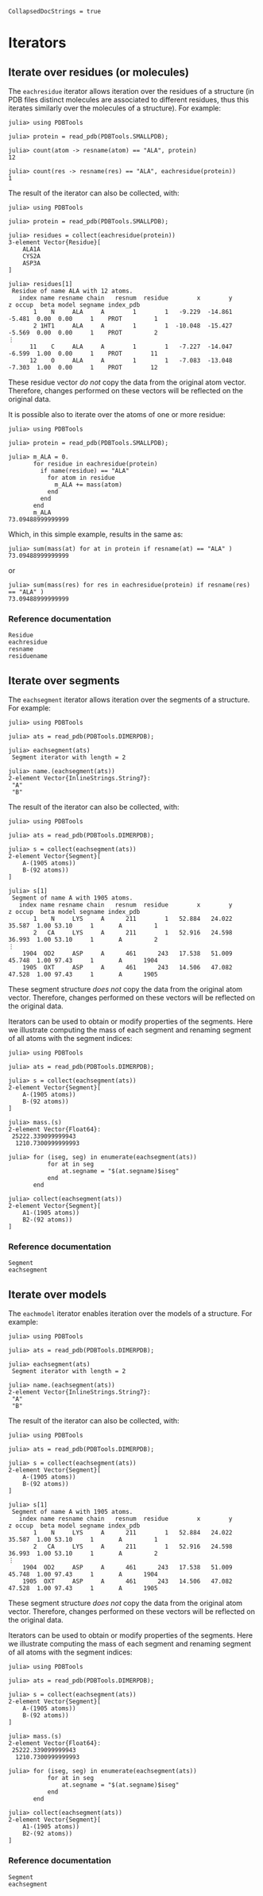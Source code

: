 ```@meta
CollapsedDocStrings = true
```

# Iterators

## Iterate over residues (or molecules)

The `eachresidue` iterator allows iteration over the residues of a structure (in PDB files distinct molecules are associated to different residues, thus this iterates similarly over the molecules of a structure). For example:

```jldoctest
julia> using PDBTools

julia> protein = read_pdb(PDBTools.SMALLPDB);

julia> count(atom -> resname(atom) == "ALA", protein)
12

julia> count(res -> resname(res) == "ALA", eachresidue(protein))
1
```

The result of the iterator can also be collected, with:
```jldoctest
julia> using PDBTools

julia> protein = read_pdb(PDBTools.SMALLPDB);

julia> residues = collect(eachresidue(protein))
3-element Vector{Residue}[
    ALA1A
    CYS2A
    ASP3A
]

julia> residues[1]
 Residue of name ALA with 12 atoms.
   index name resname chain   resnum  residue        x        y        z occup  beta model segname index_pdb
       1    N     ALA     A        1        1   -9.229  -14.861   -5.481  0.00  0.00     1    PROT         1
       2 1HT1     ALA     A        1        1  -10.048  -15.427   -5.569  0.00  0.00     1    PROT         2
⋮
      11    C     ALA     A        1        1   -7.227  -14.047   -6.599  1.00  0.00     1    PROT        11
      12    O     ALA     A        1        1   -7.083  -13.048   -7.303  1.00  0.00     1    PROT        12
```

These residue vector *do not* copy the data from the original atom vector. Therefore, changes performed on these vectors will be reflected on the original data.  

It is possible also to iterate over the atoms of one or more residue:
```julia-repl
julia> using PDBTools

julia> protein = read_pdb(PDBTools.SMALLPDB);

julia> m_ALA = 0.
       for residue in eachresidue(protein)
         if name(residue) == "ALA"
           for atom in residue
             m_ALA += mass(atom)
           end
         end
       end
       m_ALA
73.09488999999999
```
Which, in this simple example, results in the same as:

```julia-repl
julia> sum(mass(at) for at in protein if resname(at) == "ALA" )
73.09488999999999
```

or

```julia-repl
julia> sum(mass(res) for res in eachresidue(protein) if resname(res) == "ALA" )
73.09488999999999
```

### Reference documentation

```@docs
Residue
eachresidue
resname
residuename
```

## Iterate over segments 

The `eachsegment` iterator allows iteration over the segments of a structure. For example:

```jldoctest
julia> using PDBTools

julia> ats = read_pdb(PDBTools.DIMERPDB);

julia> eachsegment(ats)
 Segment iterator with length = 2

julia> name.(eachsegment(ats))
2-element Vector{InlineStrings.String7}:
 "A"
 "B"
```

The result of the iterator can also be collected, with:
```jldoctest
julia> using PDBTools

julia> ats = read_pdb(PDBTools.DIMERPDB);

julia> s = collect(eachsegment(ats))
2-element Vector{Segment}[ 
    A-(1905 atoms))
    B-(92 atoms))
]

julia> s[1]
 Segment of name A with 1905 atoms.
   index name resname chain   resnum  residue        x        y        z occup  beta model segname index_pdb
       1    N     LYS     A      211        1   52.884   24.022   35.587  1.00 53.10     1       A         1
       2   CA     LYS     A      211        1   52.916   24.598   36.993  1.00 53.10     1       A         2
⋮
    1904  OD2     ASP     A      461      243   17.538   51.009   45.748  1.00 97.43     1       A      1904
    1905  OXT     ASP     A      461      243   14.506   47.082   47.528  1.00 97.43     1       A      1905
```

These segment structure *does not* copy the data from the original atom vector. Therefore, changes performed on these vectors will be reflected on the original data.  

Iterators can be used to obtain or modify properties of the segments. Here we illustrate computing the mass of
each segment and renaming segment of all atoms with the segment indices:

```jldoctest
julia> using PDBTools

julia> ats = read_pdb(PDBTools.DIMERPDB);

julia> s = collect(eachsegment(ats))
2-element Vector{Segment}[ 
    A-(1905 atoms))
    B-(92 atoms))
]

julia> mass.(s)
2-element Vector{Float64}:
 25222.339099999943
  1210.7300999999993

julia> for (iseg, seg) in enumerate(eachsegment(ats))
           for at in seg
               at.segname = "$(at.segname)$iseg"
           end
       end

julia> collect(eachsegment(ats))
2-element Vector{Segment}[ 
    A1-(1905 atoms))
    B2-(92 atoms))
]
```

### Reference documentation

```@docs
Segment
eachsegment
```

## Iterate over models

The `eachmodel` iterator enables iteration over the models of a structure. For example:

```jldoctest
julia> using PDBTools

julia> ats = read_pdb(PDBTools.DIMERPDB);

julia> eachsegment(ats)
 Segment iterator with length = 2

julia> name.(eachsegment(ats))
2-element Vector{InlineStrings.String7}:
 "A"
 "B"
```

The result of the iterator can also be collected, with:
```jldoctest
julia> using PDBTools

julia> ats = read_pdb(PDBTools.DIMERPDB);

julia> s = collect(eachsegment(ats))
2-element Vector{Segment}[ 
    A-(1905 atoms))
    B-(92 atoms))
]

julia> s[1]
 Segment of name A with 1905 atoms.
   index name resname chain   resnum  residue        x        y        z occup  beta model segname index_pdb
       1    N     LYS     A      211        1   52.884   24.022   35.587  1.00 53.10     1       A         1
       2   CA     LYS     A      211        1   52.916   24.598   36.993  1.00 53.10     1       A         2
⋮
    1904  OD2     ASP     A      461      243   17.538   51.009   45.748  1.00 97.43     1       A      1904
    1905  OXT     ASP     A      461      243   14.506   47.082   47.528  1.00 97.43     1       A      1905
```

These segment structure *does not* copy the data from the original atom vector. Therefore, changes performed on these vectors will be reflected on the original data.  

Iterators can be used to obtain or modify properties of the segments. Here we illustrate computing the mass of
each segment and renaming segment of all atoms with the segment indices:

```jldoctest
julia> using PDBTools

julia> ats = read_pdb(PDBTools.DIMERPDB);

julia> s = collect(eachsegment(ats))
2-element Vector{Segment}[ 
    A-(1905 atoms))
    B-(92 atoms))
]

julia> mass.(s)
2-element Vector{Float64}:
 25222.339099999943
  1210.7300999999993

julia> for (iseg, seg) in enumerate(eachsegment(ats))
           for at in seg
               at.segname = "$(at.segname)$iseg"
           end
       end

julia> collect(eachsegment(ats))
2-element Vector{Segment}[ 
    A1-(1905 atoms))
    B2-(92 atoms))
]
```

### Reference documentation

```@docs
Segment
eachsegment
```

